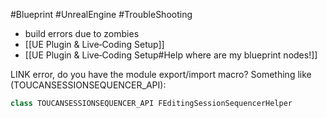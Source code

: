 #Blueprint #UnrealEngine #TroubleShooting 

- build errors due to zombies
- [[UE Plugin & Live‑Coding Setup]]
- [[UE Plugin & Live‑Coding Setup#Help where are my blueprint nodes!]]

LINK error, do you have the module export/import macro? Something like (<span class="blue">TOUCANSESSIONSEQUENCER_API</span>):
```cpp
class TOUCANSESSIONSEQUENCER_API FEditingSessionSequencerHelper
```
